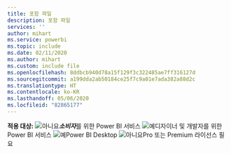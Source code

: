 ```yaml
---
title: 포함 파일
description: 포함 파일
services: ''
author: mihart
ms.service: powerbi
ms.topic: include
ms.date: 02/11/2020
ms.author: mihart
ms.custom: include file
ms.openlocfilehash: 8ddbcb940d78a15f129f3c322485ae7ff316127d
ms.sourcegitcommit: a199dda2ab50184ce25f7c9a01e7ada382a88d2c
ms.translationtype: HT
ms.contentlocale: ko-KR
ms.lasthandoff: 05/06/2020
ms.locfileid: "82865177"
---
```

<Token>**적용 대상:** ![아니요](media/no.png)***소비자***를 위한 Power BI 서비스 ![예](media/yes.png)디자이너 및 개발자를 위한 Power BI 서비스 ![예](media/yes.png)Power BI Desktop ![아니요](media/no.png)Pro 또는 Premium 라이선스 필요 </Token>